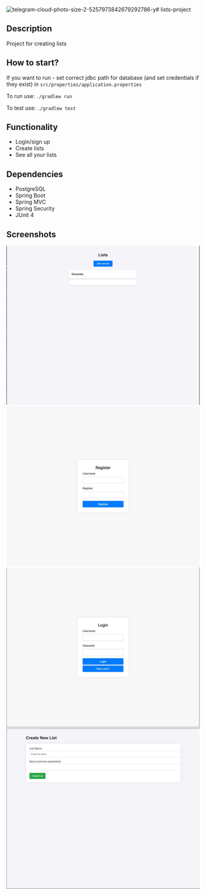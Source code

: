 ![telegram-cloud-photo-size-2-5257973842679292786-y](https://github.com/user-attachments/assets/4772beb2-fcc6-4615-8e11-7f099642b831)# lists-project

## Description
Project for creating lists

## How to start?

If you want to run - set correct jdbc path for database (and set credentials if they exist) in ```src/properties/application.properties```

To run use: ```./gradlew run```

To test use: ```./gradlew test```

## Functionality

* Login/sign up
* Create lists
* See all your lists

## Dependencies

* PostgreSQL
* Spring Boot
* Spring MVC
* Spring Security
* JUnit 4

## Screenshots

![](photos/1.jpg)
![](photos/2.jpg)
![](photos/3.jpg)
![](photos/4.jpg)